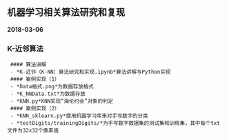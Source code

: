 ## 机器学习相关算法研究和复现
**2018-03-06**
### K-近邻算法
     #### 算法讲解
     - *K-近邻（K-NN）算法研究和实现.ipynb*算法讲解与Python实现
     #### 案例实现（1）
     - *Data格式.png*为数据存放格式
     - *K_NNData.txt*为数据存放
     - *KNN.py*KNN实现“海伦约会”对象的判定
     #### 案例实现（2）
     - *KNN_sklearn.py*使用机器学习库来对手写数字的分类
     - *testDigits/trainingDigits/*为手写数字数据集的测试集和训练集，其中每个txt文件为32x32个像素值

